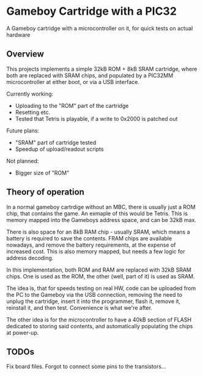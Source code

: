 # Gameboy Cartridge with a PIC32

A Gameboy cartridge with a microcontroller on it, for quick tests on actual hardware 

## Overview

This projects implements a simple 32kB ROM + 8kB SRAM cartridge, where both are replaced with SRAM chips, and populated by a PIC32MM microcontroller at either boot, or via a USB interface.

Currently working:
- Uploading to the "ROM" part of the cartridge
- Resetting etc.
- Tested that Tetris is playable, if a write to 0x2000 is patched out

Future plans:
- "SRAM" part of cartridge tested
- Speedup of upload/readout scripts

Not planned:
- Bigger size of "ROM"

## Theory of operation

In a normal gameboy cartrdige without an MBC, there is usually just a ROM chip, that contains the game. An exmaple of this would be Tetris. This is memory mapped into the Gameboys address space, and can be 32kB max.

There is also space for an 8kB RAM chip - usually SRAM, which means a battery is required to save the contents. FRAM chips are available nowadays, and remove the battery requirements, at the expense of increased cost. This is also memory mapped, but needs a few logic for address decoding.

In this implementation, both ROM and RAM are replaced with 32kB SRAM chips. One is used as the ROM, the other (well, part of it) is used as SRAM.

The idea is, that for speeds testing on real HW, code can be uploaded from the PC to the Gameboy via the USB connection, removing the need to unplug the cartridge, insert it into the programmer, flash it, remove it, reinstall it, and then test. Convenience is what we're after.

The other idea is for the microcontroller to have a 40kB section of FLASH dedicated to storing said contents, and automatically populating the chips at power-up.

## TODOs

Fix board files. Forgot to connect some pins to the transistors...
